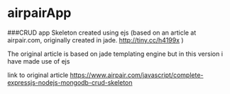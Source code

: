 # airpairApp
###CRUD app Skeleton created using ejs 
(based on an article at airpair.com, originally created in jade. http://tiny.cc/h4199x )

The original article is based on jade templating engine but in this version i have made use of ejs

link to original article
https://www.airpair.com/javascript/complete-expressjs-nodejs-mongodb-crud-skeleton
